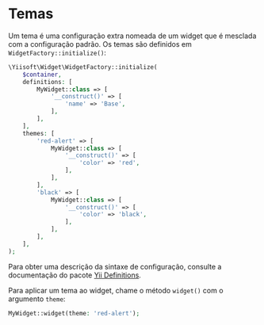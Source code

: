 # Temas

Um tema é uma configuração extra nomeada de um widget que é mesclada com a configuração padrão.
Os temas são definidos em `WidgetFactory::initialize()`:

```php
\Yiisoft\Widget\WidgetFactory::initialize(
    $container,
    definitions: [
        MyWidget::class => [
            '__construct()' => [
                'name' => 'Base',
            ],
        ],
    ],
    themes: [
        'red-alert' => [
            MyWidget::class => [
                '__construct()' => [
                    'color' => 'red',
                ],
            ],
        ],
        'black' => [
            MyWidget::class => [
                '__construct()' => [
                    'color' => 'black',
                ],
            ],
        ],
    ],
);
```

Para obter uma descrição da sintaxe de configuração, consulte a documentação do pacote [Yii Definitions](https://github.com/yiisoft/definitions#arraydefinition).

Para aplicar um tema ao widget, chame o método `widget()` com o argumento `theme`:

```php
MyWidget::widget(theme: 'red-alert');
```
